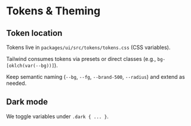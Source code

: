 # Tokens & Theming

## Token location

Tokens live in `packages/ui/src/tokens/tokens.css` (CSS variables).

Tailwind consumes tokens via presets or direct classes (e.g., `bg-[oklch(var(--bg))]`).

Keep semantic naming (`--bg`, `--fg`, `--brand-500`, `--radius`) and extend as needed.

## Dark mode

We toggle variables under `.dark { ... }`.
